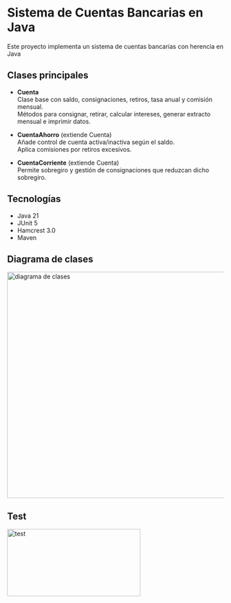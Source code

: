 # Sistema de Cuentas Bancarias en Java

Este proyecto implementa un sistema de cuentas bancarias con herencia en Java

## Clases principales

- **Cuenta**  
  Clase base con saldo, consignaciones, retiros, tasa anual y comisión mensual.  
  Métodos para consignar, retirar, calcular intereses, generar extracto mensual e imprimir datos.

- **CuentaAhorro** (extiende Cuenta)  
  Añade control de cuenta activa/inactiva según el saldo.  
  Aplica comisiones por retiros excesivos.

- **CuentaCorriente** (extiende Cuenta)  
  Permite sobregiro y gestión de consignaciones que reduzcan dicho sobregiro.

## Tecnologías

- Java 21
- JUnit 5
- Hamcrest 3.0
- Maven

 ## Diagrama de clases
 <img width="565" height="525" alt="diagrama de clases" src="https://github.com/user-attachments/assets/01a759bb-1ed7-4439-8e9c-c64386efcff4" />

 ## Test
 
<img width="310" height="156" alt="test" src="https://github.com/user-attachments/assets/49cce093-be61-470c-ad01-f0e3b98dd9c1" />

